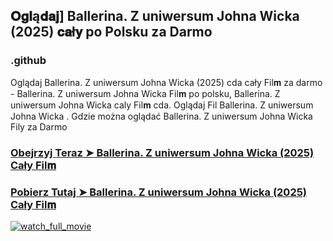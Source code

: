 ## 𝐎𝐠𝐥ą𝐝𝐚𝐣] Ballerina. Z uniwersum Johna Wicka (2025) 𝐜𝐚ł𝐲 po Polsku za Darmo

### .github

Oglądaj Ballerina. Z uniwersum Johna Wicka (2025) cda cały Fil𝐦 za darmo - Ballerina. Z uniwersum Johna Wicka Fil𝐦 po polsku, Ballerina. Z uniwersum Johna Wicka caly Fil𝐦 cda. Oglądaj Fil Ballerina. Z uniwersum Johna Wicka . Gdzie można oglądać Ballerina. Z uniwersum Johna Wicka Fily za Darmo

### [Obejrzyj Teraz ➤ Ballerina. Z uniwersum Johna Wicka (2025) Cały Fil𝐦](https://epicscreen.fun/pl/movie/541671/from-the-world-of-john-wick-ballerina.gito🔥)

### [Pobierz Tutaj ➤ Ballerina. Z uniwersum Johna Wicka (2025) Cały Fil𝐦](https://epicscreen.fun/pl/movie/541671/from-the-world-of-john-wick-ballerina.gito🔥)

<a href="https://epicscreen.fun/pl/movie/541671/from-the-world-of-john-wick-ballerina.gito🔥" rel="nofollow"><img src="https://image.tmdb.org/t/p/w300/mKp4euM5Cv3m2U1Vmby3OGwcD5y.jpg" alt="watch_full_movie" data-canonical-src="https://image.tmdb.org/t/p/w300/mKp4euM5Cv3m2U1Vmby3OGwcD5y.jpg" style="max-width: 100%;"></a>
